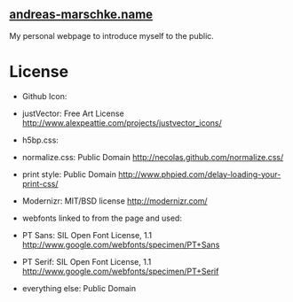 [andreas-marschke.name](http://www.andreas-marschke.name)
-----------------------------------------------------------

My personal webpage to introduce myself to the public.

License 
==========

* Github Icon:
 * justVector: Free Art License
	http://www.alexpeattie.com/projects/justvector_icons/

* h5bp.css:
 * normalize.css: Public Domain
	http://necolas.github.com/normalize.css/
 * print style: Public Domain
	http://www.phpied.com/delay-loading-your-print-css/

* Modernizr: MIT/BSD license
	http://modernizr.com/

* webfonts linked to from the page and used:
 * PT Sans: SIL Open Font License, 1.1 
	http://www.google.com/webfonts/specimen/PT+Sans
 * PT Serif: SIL Open Font License, 1.1
	http://www.google.com/webfonts/specimen/PT+Serif

* everything else: Public Domain
 
